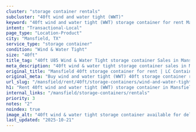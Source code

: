 ```yaml
---
cluster: "storage container rentals"
subcluster: "40ft wind and water tight (WWT)"
keyword: "40ft wind and water tight (WWT) storage container for rent Mansfield, TX"
intent: "Transactional-Local"
page_type: "Location-Product"
city: "Mansfield, TX"
service_type: "storage container"
condition: "Wind & Water Tight"
size: "40ft"
title_tag: "40ft U85 Wind & Water Tight storage container Sales in Mansfield | LC Container"
meta_description: "40ft wind & water tight storage container sales in Mansfield. Fast delivery, competitive pricing. Serving storage containers area. Quote ID: O7B. Call (214) 524-4168 for your free quote today."
original_title: "Mansfield 40ft storage container for rent | LC Container"
original_meta: "Buy wind and water tight (WWT) 40ft storage container rent with local delivery in Mansfield, TX. LC Container — local Since 2003. Request a fast quote today."
url_slug: "/mansfield/rent/40ft/storage-containers/wind-and-water-tight-wwt"
h1: "Rent 40ft wind and water tight (WWT) storage container in Mansfield"
internal_links: "/mansfield/storage-containers/rentals"
priority: 3
notes: "2"
noindex: true
image_alt: "40ft wind & water tight storage container available for delivery in Mansfield"
last_updated: "2025-10-21"
---
```


<!-- TODO: Add unique city/inventory copy, images, and internal links here. -->
